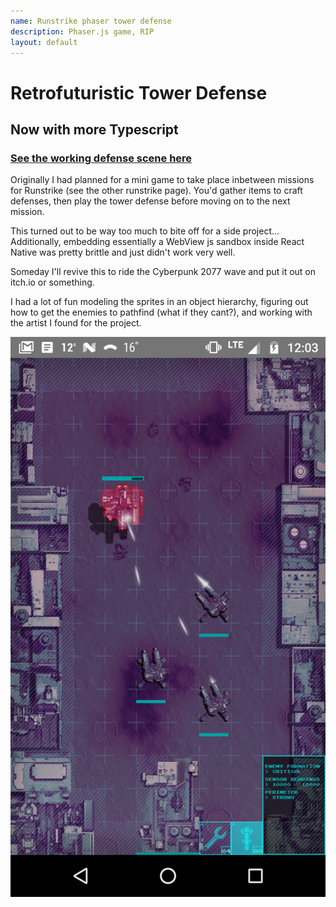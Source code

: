 ```yaml
---
name: Runstrike phaser tower defense
description: Phaser.js game, RIP
layout: default
---
```


# Retrofuturistic Tower Defense
## Now with more Typescript

### [See the working defense scene here](https://runstrike-phaser.herokuapp.com/)

Originally I had planned for a mini game to take place inbetween missions for Runstrike (see the other runstrike page).  You'd gather items to craft defenses, then play the tower defense before moving on to the next mission.  

This turned out to be way too much to bite off for a side project... Additionally, embedding essentially a WebView js sandbox inside React Native was pretty brittle and just didn't work very well. 

Someday I'll revive this to ride the Cyberpunk 2077 wave and put it out on itch.io or something.

I had a lot of fun modeling the sprites in an object hierarchy, figuring out how to get the enemies to pathfind (what if they cant?), and working with the artist I found for the project.

![tower defense](/assets/runstrike/towerdef.png)
